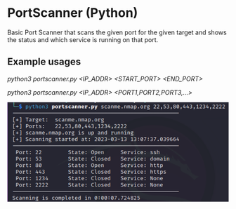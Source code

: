 # PortScanner (Python)

Basic Port Scanner that scans the given port for the given target and shows the status and which service is running on that port.

## Example usages
_python3 portscanner.py <IP_ADDR> <START_PORT> <END_PORT>_
  
_python3 portscanner.py <IP_ADDR> <PORT1,PORT2,PORT3,...>_

![Alt Text](https://github.com/OmerGnscr/Simple-Port-Scanner/blob/main/PortScanner.png)
